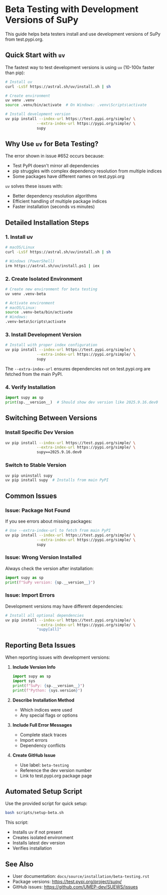 # Beta Testing with Development Versions of SuPy

This guide helps beta testers install and use development versions of SuPy from test.pypi.org.

## Quick Start with `uv`

The fastest way to test development versions is using `uv` (10-100x faster than pip):

```bash
# Install uv
curl -LsSf https://astral.sh/uv/install.sh | sh

# Create environment
uv venv .venv
source .venv/bin/activate  # On Windows: .venv\Scripts\activate

# Install development version
uv pip install --index-url https://test.pypi.org/simple/ \
              --extra-index-url https://pypi.org/simple/ \
              supy
```

## Why Use `uv` for Beta Testing?

The error shown in issue #652 occurs because:
- Test PyPI doesn't mirror all dependencies
- pip struggles with complex dependency resolution from multiple indices
- Some packages have different names on test.pypi.org

`uv` solves these issues with:
- Better dependency resolution algorithms
- Efficient handling of multiple package indices
- Faster installation (seconds vs minutes)

## Detailed Installation Steps

### 1. Install uv

```bash
# macOS/Linux
curl -LsSf https://astral.sh/uv/install.sh | sh

# Windows (PowerShell)
irm https://astral.sh/uv/install.ps1 | iex
```

### 2. Create Isolated Environment

```bash
# Create new environment for beta testing
uv venv .venv-beta

# Activate environment
# macOS/Linux:
source .venv-beta/bin/activate
# Windows:
.venv-beta\Scripts\activate
```

### 3. Install Development Version

```bash
# Install with proper index configuration
uv pip install --index-url https://test.pypi.org/simple/ \
              --extra-index-url https://pypi.org/simple/ \
              supy
```

The `--extra-index-url` ensures dependencies not on test.pypi.org are fetched from the main PyPI.

### 4. Verify Installation

```python
import supy as sp
print(sp.__version__)  # Should show dev version like 2025.9.16.dev0
```

## Switching Between Versions

### Install Specific Dev Version

```bash
uv pip install --index-url https://test.pypi.org/simple/ \
              --extra-index-url https://pypi.org/simple/ \
              supy==2025.9.16.dev0
```

### Switch to Stable Version

```bash
uv pip uninstall supy
uv pip install supy  # Installs from main PyPI
```

## Common Issues

### Issue: Package Not Found

If you see errors about missing packages:
```bash
# Use --extra-index-url to fetch from main PyPI
uv pip install --index-url https://test.pypi.org/simple/ \
              --extra-index-url https://pypi.org/simple/ \
              supy
```

### Issue: Wrong Version Installed

Always check the version after installation:
```python
import supy as sp
print(f"SuPy version: {sp.__version__}")
```

### Issue: Import Errors

Development versions may have different dependencies:
```bash
# Install all optional dependencies
uv pip install --index-url https://test.pypi.org/simple/ \
              --extra-index-url https://pypi.org/simple/ \
              "supy[all]"
```

## Reporting Beta Issues

When reporting issues with development versions:

1. **Include Version Info**
   ```python
   import supy as sp
   import sys
   print(f"SuPy: {sp.__version__}")
   print(f"Python: {sys.version}")
   ```

2. **Describe Installation Method**
   - Which indices were used
   - Any special flags or options

3. **Include Full Error Messages**
   - Complete stack traces
   - Import errors
   - Dependency conflicts

4. **Create GitHub Issue**
   - Use label: `beta-testing`
   - Reference the dev version number
   - Link to test.pypi.org package page

## Automated Setup Script

Use the provided script for quick setup:
```bash
bash scripts/setup-beta.sh
```

This script:
- Installs uv if not present
- Creates isolated environment
- Installs latest dev version
- Verifies installation

## See Also

- User documentation: `docs/source/installation/beta-testing.rst`
- Package versions: https://test.pypi.org/project/supy/
- GitHub issues: https://github.com/UMEP-dev/SUEWS/issues